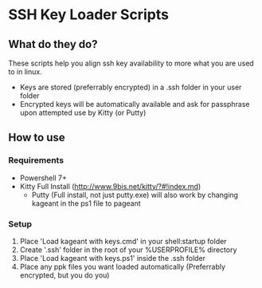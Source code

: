 # SSH Key Loader Scripts
## What do they do?
These scripts help you align ssh key availability to more what you are used to in linux.

- Keys are stored (preferrably encrypted) in a .ssh folder in your user folder
- Encrypted keys will be automatically available and ask for passphrase upon attempted use by Kitty (or Putty)
## How to use
### Requirements
- Powershell 7+
- Kitty Full Install (http://www.9bis.net/kitty/?#!index.md)
  - Putty (Full install, not just putty.exe) will also work by changing kageant in the ps1 file to pageant
### Setup
1. Place 'Load kageant with keys.cmd' in your shell:startup folder
2. Create '.ssh' folder in the root of your %USERPROFILE% directory
3. Place 'Load kageant with keys.ps1' inside the .ssh folder
4. Place any ppk files you want loaded automatically (Preferrably encrypted, but you do you)
